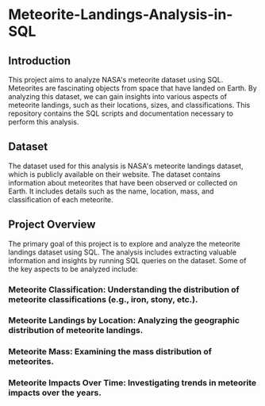 # Meteorite-Landings-Analysis-in-SQL

## Introduction
This project aims to analyze NASA's meteorite dataset using SQL. Meteorites are fascinating objects from space that have landed on Earth. By analyzing this dataset, we can gain insights into various aspects of meteorite landings, such as their locations, sizes, and classifications. This repository contains the SQL scripts and documentation necessary to perform this analysis.

## Dataset
The dataset used for this analysis is NASA's meteorite landings dataset, which is publicly available on their website. The dataset contains information about meteorites that have been observed or collected on Earth. It includes details such as the name, location, mass, and classification of each meteorite.

## Project Overview
The primary goal of this project is to explore and analyze the meteorite landings dataset using SQL. The analysis includes extracting valuable information and insights by running SQL queries on the dataset. Some of the key aspects to be analyzed include:

### Meteorite Classification: Understanding the distribution of meteorite classifications (e.g., iron, stony, etc.).
### Meteorite Landings by Location: Analyzing the geographic distribution of meteorite landings.
### Meteorite Mass: Examining the mass distribution of meteorites.
### Meteorite Impacts Over Time: Investigating trends in meteorite impacts over the years.
